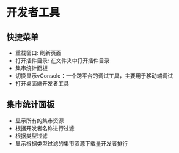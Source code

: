 # 开发者工具

## 快捷菜单

+ 重载窗口: 刷新页面
+ 打开插件目录: 在文件夹中打开插件目录
+ 集市统计面板
+ 切换显示vConsole：一个跨平台的调试工具，主要用于移动端调试
+ 打开桌面端开发者工具

## 集市统计面板

+ 显示所有的集市资源
+ 根据开发者名称进行过滤
+ 根据类型过滤
+ 显示根据类型过滤的集市资源下载量开发者排行